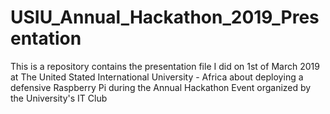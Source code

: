 # USIU_Annual_Hackathon_2019_Presentation
This is a repository contains the presentation file I did on 1st of March 2019 at The United Stated International University - Africa about deploying a defensive Raspberry Pi during the Annual Hackathon Event organized by the University's IT Club
